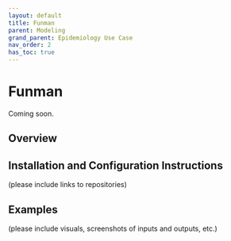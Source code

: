 ```yaml
---
layout: default
title: Funman
parent: Modeling
grand_parent: Epidemiology Use Case
nav_order: 2
has_toc: true
---
```

# Funman

Coming soon.

## Overview

## Installation and Configuration Instructions
(please include links to repositories)

## Examples
(please include visuals, screenshots of inputs and outputs, etc.)